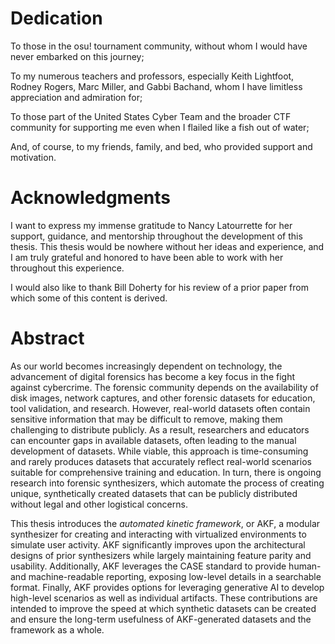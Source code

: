 # Dedication

To those in the osu! tournament community, without whom I would have never embarked on this journey;

To my numerous teachers and professors, especially Keith Lightfoot, Rodney Rogers, Marc Miller, and Gabbi Bachand, whom I have limitless appreciation and admiration for;

To those part of the United States Cyber Team and the broader CTF community for supporting me even when I flailed like a fish out of water;

And, of course, to my friends, family, and bed, who provided support and motivation.

# Acknowledgments

I want to express my immense gratitude to Nancy Latourrette for her support, guidance, and mentorship throughout the development of this thesis. This thesis would be nowhere without her ideas and experience, and I am truly grateful and honored to have been able to work with her throughout this experience. 

I would also like to thank Bill Doherty for his review of a prior paper from which some of this content is derived. 

# Abstract

As our world becomes increasingly dependent on technology, the advancement of digital forensics has become a key focus in the fight against cybercrime. The forensic community depends on the availability of disk images, network captures, and other forensic datasets for education, tool validation, and research. However, real-world datasets often contain sensitive information that may be difficult to remove, making them challenging to distribute publicly. As a result, researchers and educators can encounter gaps in available datasets, often leading to the manual development of datasets. While viable, this approach is time-consuming and rarely produces datasets that accurately reflect real-world scenarios suitable for comprehensive training and education. In turn, there is ongoing research into forensic synthesizers, which automate the process of creating unique, synthetically created datasets that can be publicly distributed without legal and other logistical concerns.

This thesis introduces the _*automated kinetic framework*_, or AKF, a modular synthesizer for creating and interacting with virtualized environments to simulate user activity. AKF significantly improves upon the architectural designs of prior synthesizers while largely maintaining feature parity and usability. Additionally, AKF leverages the CASE standard to provide human- and machine-readable reporting, exposing low-level details in a searchable format. Finally, AKF provides options for leveraging generative AI to develop high-level scenarios as well as individual artifacts. These contributions are intended to improve the speed at which synthetic datasets can be created and ensure the long-term usefulness of AKF-generated datasets and the framework as a whole.
